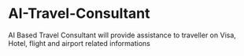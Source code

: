 # AI-Travel-Consultant
AI Based Travel Consultant will provide assistance to traveller on Visa, Hotel, flight and airport related informations
